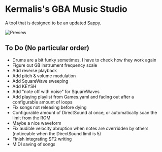 # Kermalis's GBA Music Studio

A tool that is designed to be an updated Sappy.

![Preview](https://i.imgur.com/fsfxud4.gif)

## To Do (No particular order)

* Drums are a bit funky sometimes, I have to check how they work again
* Figure out GB instrument frequency scale
* Add reverse playback
* Add pitch & volume modulation
* Add SquareWave sweeping
* Add KEYSH
* Add "note off with noise" for SquareWaves
* Add playing playlist from Games.yaml and fading out after a configurable amount of loops
* Fix songs not releasing before dying
* Configurable amount of DirectSound at once, or automatically scan the limit from the ROM
* Maybe a nice waveform
* Fix audible velocity abruption when notes are overridden by others (noticeable when the DirectSound limit is 5)
* Finish integrating SF2 writing
* MIDI saving of songs